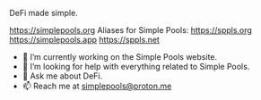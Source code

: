 DeFi made simple.

https://simplepools.org
Aliases for Simple Pools:
https://sppls.org
https://simplepools.app
https://sppls.net

- 🔭 I’m currently working on the Simple Pools website.
- 🤔 I’m looking for help with everything related to Simple Pools.
- 💬 Ask me about DeFi.
- 📫 Reach me at simplepools@proton.me
